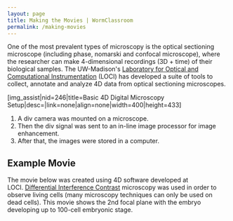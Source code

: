 ```yaml
---
layout: page
title: Making the Movies | WormClassroom
permalink: /making-movies
---
```

One of the most prevalent types of microscopy is the optical sectioning
microscope (including phase, nomarski and confocal microscope), where
the researcher can make 4-dimensional recordings (3D + time) of their
biological samples. The UW-Madison's [Laboratory for Optical and
Computational Instrumentation](http://loci.wisc.edu) (LOCI) has
developed a suite of tools to collect, annotate and analyze 4D data from
optical sectioning microscopes.

\[img\_assist|nid=246|title=Basic 4D Digital Microscopy
Setup|desc=|link=none|align=none|width=400|height=433\]

1.  A div camera was mounted on a microscope.
2.  Then the div signal was sent to an in-line image processor for image
    enhancement.
3.  After that, the images were stored in a computer.

Example Movie
-------------

The movie below was created using 4D software developed at
LOCI. [Differential Interference
Contrast](/differential-interference-contrast-dic-microscopy "Differential Interference Contrast (DIC) Microscopy") microscopy
was used in order to observe living cells (many microscopy techniques
can only be used on dead cells). This movie shows the 2nd focal plane
with the embryo developing up to 100-cell embryonic stage.

<div data="/files/worm/CL2Standard.mov" type="div/quicktime" width="425"
height="450">

</div>
